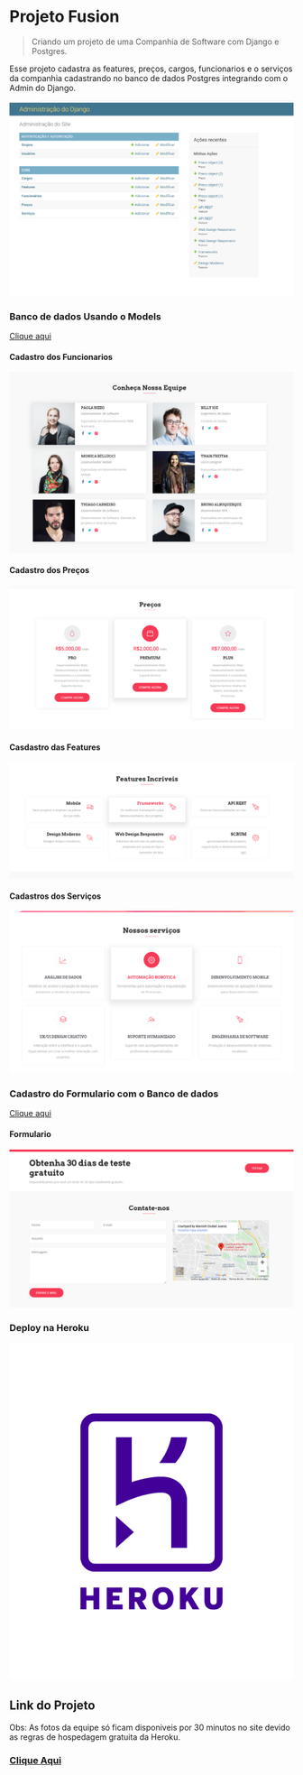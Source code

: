 # Projeto Fusion
> Criando um projeto de uma Companhia de Software com Django e Postgres.

Esse projeto cadastra as features, preços, cargos, funcionarios e o serviços da 
companhia cadastrando no banco de dados Postgres integrando com o Admin do Django.

![](admin.png)

### Banco de dados Usando o Models 
[Clique aqui](https://github.com/thiagofreitascarneiro/Projeto_Fusion/blob/main/core/models.py)

#### Cadastro dos Funcionarios

![](equipe.png)

#### Cadastro dos Preços
![](precos.png)


#### Casdastro das Features
![img.png](img.png)

#### Cadastros dos Serviços
![img_1.png](img_1.png)


### Cadastro do Formulario com o Banco de dados
[Clique aqui](https://github.com/thiagofreitascarneiro/Projeto_Fusion/blob/main/core/forms.py)

#### Formulario

![img_2.png](img_2.png)

### Deploy na Heroku
![img_3.png](heroku.png)

## Link do Projeto

Obs: As fotos da equipe só ficam disponiveis por 30 minutos no site devido 
as regras de hospedagem gratuita da Heroku.
### [Clique Aqui](https://fusion-thc.herokuapp.com/)